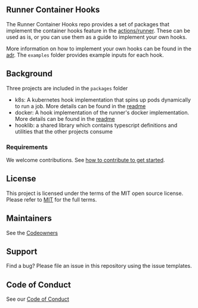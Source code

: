 ## Runner Container Hooks
The Runner Container Hooks repo provides a set of packages that implement the container hooks feature in the [actions/runner](https://github.com/actions/runner). These can be used as is, or you can use them as a guide to implement your own hooks.

More information on how to implement your own hooks can be found in the [adr](https://github.com/actions/runner/pull/1891). The `examples` folder provides example inputs for each hook.

## Background 

Three projects are included in the `packages` folder
- k8s: A kubernetes hook implementation that spins up pods dynamically to run a job. More details can be found in the [readme](./packages/k8s/README.md)
- docker: A hook implementation of the runner's docker implementation. More details can be found in the [readme](./packages/docker/README.md)
- hooklib: a shared library which contains typescript definitions and utilities that the other projects consume

### Requirements

We welcome contributions.  See [how to contribute to get started](./CONTRIBUTING.md).

## License 

This project is licensed under the terms of the MIT open source license. Please refer to [MIT](./LICENSE.md) for the full terms.

## Maintainers 

See the [Codeowners](./CODEOWNERS)

## Support

Find a bug? Please file an issue in this repository using the issue templates.

## Code of Conduct

See our [Code of Conduct](./CODE_OF_CONDUCT.MD)